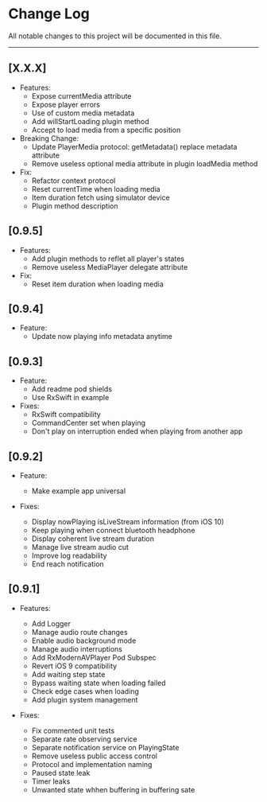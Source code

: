 # Change Log
All notable changes to this project will be documented in this file.

---
## [X.X.X]
* Features:
	* Expose currentMedia attribute
	* Expose player errors
	* Use of custom media metadata
	* Add willStartLoading plugin method
	* Accept to load media from a specific position
* Breaking Change:
	* Update PlayerMedia protocol: getMetadata() replace metadata attribute 
	* Remove useless optional media attribute in plugin loadMedia method
* Fix:
	* Refactor context protocol
	* Reset currentTime when loading media
	* Item duration fetch using simulator device
	* Plugin method description

## [0.9.5]
* Features:
	* Add plugin methods to reflet all player's states
	* Remove useless MediaPlayer delegate attribute
* Fix:
	* Reset item duration when loading media 

## [0.9.4]
* Feature:
	* Update now playing info metadata anytime

## [0.9.3]
* Feature:
	* Add readme pod shields
	* Use RxSwift in example
* Fixes:
	* RxSwift compatibility
	* CommandCenter set when playing
	* Don't play on interruption ended when playing from another app

## [0.9.2]
* Feature:
	* Make example app universal

* Fixes:
	* Display nowPlaying isLiveStream information (from iOS 10)
	* Keep playing when connect bluetooth headphone
	* Display coherent live stream duration
	* Manage live stream audio cut
	* Improve log readability
	* End reach notification 

## [0.9.1]
* Features:
	* Add Logger
	* Manage audio route changes
	* Enable audio background mode
	* Manage audio interruptions
	* Add RxModernAVPlayer Pod Subspec
	* Revert iOS 9 compatibility
	* Add waiting step state
	* Bypass waiting state when loading failed
	* Check edge cases when loading
	* Add plugin system management

* Fixes:
	* Fix commented unit tests
	* Separate rate observing service
	* Separate notification service on PlayingState
	* Remove useless public access control
	* Protocol and implementation naming
	* Paused state leak
	* Timer leaks
	* Unwanted state whhen buffering in buffering sate
